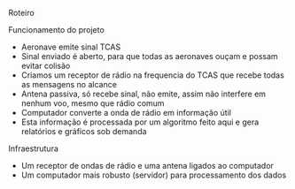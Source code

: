 Roteiro

Funcionamento do projeto

- Aeronave emite sinal TCAS
- Sinal enviado é aberto, para que todas as aeronaves ouçam e possam evitar colisão
- Criamos um receptor de rádio na frequencia do TCAS que recebe todas as mensagens no alcance
- Antena passiva, só recebe sinal, não emite, assim não interfere em nenhum voo, mesmo que rádio comum
- Computador converte a onda de rádio em informação útil
- Esta informação é processada por um algoritmo feito aqui e gera relatórios e gráficos sob demanda

Infraestrutura

- Um receptor de ondas de rádio e uma antena ligados ao computador
- Um computador mais robusto (servidor) para processamento dos dados